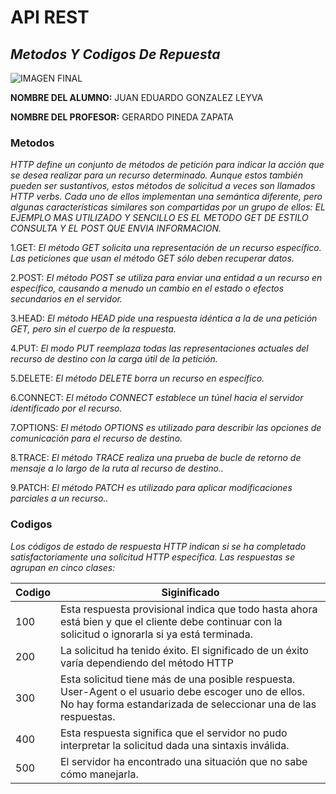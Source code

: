 # API REST #

## *Metodos Y Codigos De Repuesta* ##


![IMAGEN FINAL](https://c.tenor.com/CgGUXc-LDc4AAAAM/hacker-pc.gif)


**NOMBRE DEL ALUMNO:**  JUAN EDUARDO GONZALEZ LEYVA


**NOMBRE DEL PROFESOR:** GERARDO PINEDA ZAPATA 

### Metodos ###

_HTTP define un conjunto de métodos de petición para indicar la acción que se desea realizar para un recurso determinado. Aunque estos también pueden ser sustantivos, estos métodos de solicitud a veces son llamados HTTP verbs. Cada uno de ellos implementan una semántica diferente, pero algunas características similares son compartidas por un grupo de ellos: EL EJEMPLO MAS UTILIZADO Y SENCILLO ES EL METODO GET DE ESTILO CONSULTA Y EL POST QUE ENVIA INFORMACION._

1.GET: _El método GET solicita una representación de un recurso específico. Las peticiones que usan el método GET sólo deben recuperar datos._

2.POST: _El método POST se utiliza para enviar una entidad a un recurso en específico, causando a menudo un cambio en el estado o efectos secundarios en el servidor._

3.HEAD: _El método HEAD pide una respuesta idéntica a la de una petición GET, pero sin el cuerpo de la respuesta._

4.PUT: _El modo PUT reemplaza todas las representaciones actuales del recurso de destino con la carga útil de la petición._

5.DELETE: _El método DELETE borra un recurso en específico._

6.CONNECT: _El método CONNECT establece un túnel hacia el servidor identificado por el recurso._

7.OPTIONS: _El método OPTIONS es utilizado para describir las opciones de comunicación para el recurso de destino._

8.TRACE: _El método TRACE realiza una prueba de bucle de retorno de mensaje a lo largo de la ruta al recurso de destino.._

9.PATCH: _El método PATCH es utilizado para aplicar modificaciones parciales a un recurso.._

### Codigos ###

_Los códigos de estado de respuesta HTTP indican si se ha completado satisfactoriamente una solicitud HTTP específica. Las respuestas se agrupan en cinco clases:_


| Codigo | Siginificado |
| ----------- | ----------- |
| 100 | Esta respuesta provisional indica que todo hasta ahora está bien y que el cliente debe continuar con la solicitud o ignorarla si ya está terminada. |
| 200 | La solicitud ha tenido éxito. El significado de un éxito varía dependiendo del método HTTP |
| 300 | Esta solicitud tiene más de una posible respuesta. User-Agent o el usuario debe escoger uno de ellos. No hay forma estandarizada de seleccionar una de las respuestas. | 
| 400 | Esta respuesta significa que el servidor no pudo interpretar la solicitud dada una sintaxis inválida. |
| 500 | El servidor ha encontrado una situación que no sabe cómo manejarla. |



